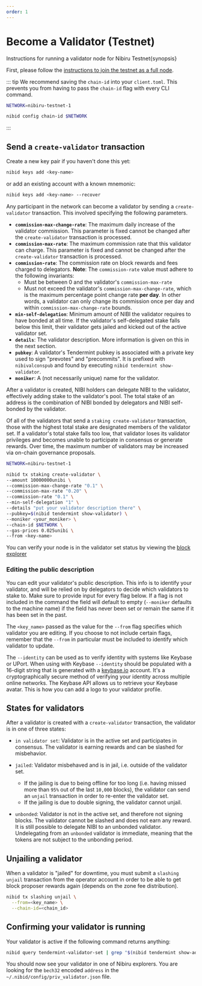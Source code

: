```yaml
---
order: 1
---
```


# Become a Validator (Testnet)

Instructions for running a validator node for Nibiru Testnet{synopsis}

First, please follow the [instructions to join the testnet as a full node](../full-nodes/README.md).

::: tip
We recommend saving the `chain-id` into your `client.toml`.
This prevents you from having to pass the `chain-id` flag with every CLI command.

```bash
NETWORK=nibiru-testnet-1

nibid config chain-id $NETWORK
```
:::

## Send a `create-validator` transaction

Create a new key pair if you haven't done this yet:

```bash
nibid keys add <key-name>
```

or add an existing account with a known mnemonic:

```bash
nibid keys add <key-name> --recover
```

Any participant in the network can become a validator by sending a `create-validator` transaction. This involved specifying the following parameters.

- **`commission-max-change-rate`**: The maximum daily increase of the validator commission. This parameter is fixed cannot be changed after the `create-validator` transaction is processed.
- **`commission-max-rate`**: The maximum commission rate that this validator can charge. This parameter is fixed and cannot be changed after the `create-validator` transaction is processed.
- **`commission-rate`**: The commission rate on block rewards and fees charged to delegators. **Note**: The `commission-rate` value must adhere to the following invariants:
  - Must be between 0 and the validator's `commission-max-rate`
  - Must not exceed the validator's `commission-max-change-rate`, which is the maximum percentage point change rate **per day**. In other words, a validator can only change its commission once per day and within `commission-max-change-rate` bounds.
- **`min-self-delegation`**: Minimum amount of NIBI the validator requires to have bonded at all time. If the validator's self-delegated stake falls below this limit, their validator gets jailed and kicked out of the active validator set.
- **`details`**: The validator description. More information is given on this in the next section.
- **`pubkey`**: A validator's Tendermint pubkey is associated with a private key used to sign "prevotes" and "precommits". It is prefixed with `nibivalconspub` and found by executing `nibid tendermint show-validator`.
- **`moniker`**: A (not necessarily unique) name for the validator.

After a validator is created, NIBI holders can delegate NIBI to the validator, effectively adding stake to the validator's pool. The total stake of an address is the combination of NIBI bonded by delegators and NIBI self-bonded by the validator.

Of all of the validators that send a `staking create-validator` transaction, those with the highest total stake are designated members of the validator set. If a validator's total stake falls too low, that validator loses its validator privileges and becomes unable to participate in consensus or generate rewards. Over time, the maximum number of validators may be increased via on-chain governance proposals.

```bash
NETWORK=nibiru-testnet-1

nibid tx staking create-validator \
--amount 10000000unibi \
--commission-max-change-rate "0.1" \
--commission-max-rate "0.20" \
--commission-rate "0.1" \
--min-self-delegation "1" \
--details "put your validator description there" \
--pubkey=$(nibid tendermint show-validator) \
--moniker <your_moniker> \
--chain-id $NETWORK \
--gas-prices 0.025unibi \
--from <key-name>
```

You can verify your node is in the validator set status by viewing the [block explorer](https://explorer.nibiru.fi/nibiru-testnet-1/staking)

### Editing the public description

You can edit your validator's public description. This info is to identify your validator, and will be relied on by delegators to decide which validators to stake to. Make sure to provide input for every flag below. If a flag is not included in the command the field will default to empty (`--moniker` defaults to the machine name) if the field has never been set or remain the same if it has been set in the past.

The `<key_name>` passed as the value for the `--from` flag specifies which validator you are editing. If you choose to not include certain flags, remember that the `--from` in particular must be included to identify which validator to update.

The `--identity` can be used as to verify identity with systems like Keybase or UPort. When using with Keybase `--identity` should be populated with a 16-digit string that is generated with a [keybase.io](https://keybase.io) account. It's a cryptographically secure method of verifying your identity across multiple online networks. The Keybase API allows us to retrieve your Keybase avatar. This is how you can add a logo to your validator profile.

## States for validators  

After a validator is created with a `create-validator` transaction, the validator is in one of three states:

- `in validator set`: Validator is in the active set and participates in consensus. The validator is earning rewards and can be slashed for misbehavior.
- `jailed`: Validator misbehaved and is in jail, i.e. outside of the validator set.

  - If the jailing is due to being offline for too long (i.e. having missed more than `95%` out of the last `10,000` blocks), the validator can send an `unjail` transaction in order to re-enter the validator set.
  - If the jailing is due to double signing, the validator cannot unjail.

- `unbonded`: Validator is not in the active set, and therefore not signing blocks. The validator cannot be slashed and does not earn any reward. It is still possible to delegate NIBI to an unbonded validator. Undelegating from an `unbonded` validator is immediate, meaning that the tokens are not subject to the unbonding period.

## Unjailing a validator

When a validator is "jailed" for downtime, you must submit a `slashing unjail` transaction from the operator account in order to be able to get block proposer rewards again (depends on the zone fee distribution).

```bash
nibid tx slashing unjail \
  --from=<key_name> \
  --chain-id=<chain_id>
```

## Confirming your validator is running

Your validator is active if the following command returns anything:

```bash
nibid query tendermint-validator-set | grep "$(nibid tendermint show-address)"
```

You should now see your validator in one of Nibiru explorers. You are looking for the `bech32` encoded `address` in the `~/.nibid/config/priv_validator.json` file.
